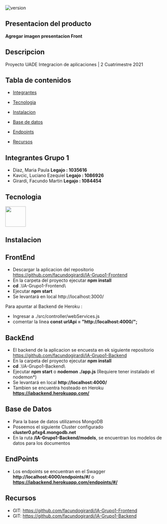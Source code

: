 ![version](https://img.shields.io/badge/version-1.0.0-blue.svg) 

## Presentacion del producto
**Agregar imagen presentacion Front**

## Descripcion

<p>Proyecto UADE Integracion de aplicaciones | 2 Cuatrimestre 2021 </p>
 
## Tabla de contenidos

* [Integrantes](#Integrantes)
* [Tecnologia](#Tecnologia)
* [Instalacion](#Instalacion)
* [Base de datos](#Base-de-datos)
* [Endpoints](#EndPoints)

* [Recursos](#Recursos)

## Integrantes Grupo 1

* Diaz, Maria Paula                   <b>Legajo : 1035616</b>
* Kavcic, Luciano Ezequiel            <b>Legajo : 1086926</b>
* Girardi, Facundo Martin             <b>Legajo : 1084454</b>

## Tecnologia

<img src="https://i.ibb.co/bsJMq4X/aps-504x498-small-transparent-pad-600x600-f8f8f8-u1.jpg" width="64" height="64" />

## Instalacion

## FrontEnd

* Descargar la aplicacion del repositorio https://github.com/facundogirardi/IA-Grupo1-Frontend
* En la carpeta del proyecto ejecutar <b>npm install</b>
* <b>cd</b> .\IA-Grupo1-Frontend\
* Ejecutar <b>npm start</b>
* Se levantará en local http://localhost:3000/

Para apuntar al Backend de Heroku :
* Ingresar a ./src/controller/webServices.js
* comentar la linea <b>const urlApi = "http://localhost:4000/";</b>

## BackEnd

* El backend de la aplicacion se encuesta en ek siguiente repositorio https://github.com/facundogirardi/IA-Grupo1-Backend
* En la carpeta del proyecto ejecutar <b>npm install</b>
* <b>cd</b> .\IA-Grupo1-Backend\
* Ejecutar <b>npm start</b> o <b>nodemon ./app.js </b> (Requiere tener instalado el nodemon*)
* Se levantará en local <b>http://localhost:4000/</b>
* Tambien se encuentra hosteado en Heroku <b>https://iabackend.herokuapp.com/</b>

## Base de Datos

* Para la base de datos utilizamos MongoDB
* Poseemos el siguiente Cluster configurado <b>cluster0.pfxg4.mongodb.net</b>
* En la ruta <b>/IA-Grupo1-Backend/models</b>, se encuentran los modelos de datos para los documentos

## EndPoints

* Los endpoints se encuentran en el Swagger <b>http://localhost:4000/endpoints/#/</b> o <b>https://iabackend.herokuapp.com/endpoints/#/</b>

## Recursos

- GIT: <https://github.com/facundogirardi/IA-Grupo1-Frontend>
- GIT: <https://github.com/facundogirardi/IA-Grupo1-Backend>